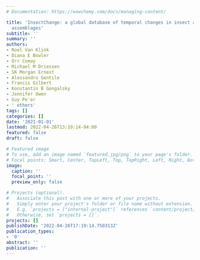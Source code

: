 ```yaml
---
# Documentation: https://wowchemy.com/docs/managing-content/

title: 'InsectChange: a global database of temporal changes in insect and arachnid
  assemblages'
subtitle: ''
summary: ''
authors:
- Roel Van Klink
- Diana E Bowler
- Orr Comay
- Michael M Driessen
- SK Morgan Ernest
- Alessandro Gentile
- Francis Gilbert
- Konstantin B Gongalsky
- Jennifer Owen
- Guy Pe'er
- ' others'
tags: []
categories: []
date: '2021-01-01'
lastmod: 2022-04-26T13:19:14-04:00
featured: false
draft: false

# Featured image
# To use, add an image named `featured.jpg/png` to your page's folder.
# Focal points: Smart, Center, TopLeft, Top, TopRight, Left, Right, BottomLeft, Bottom, BottomRight.
image:
  caption: ''
  focal_point: ''
  preview_only: false

# Projects (optional).
#   Associate this post with one or more of your projects.
#   Simply enter your project's folder or file name without extension.
#   E.g. `projects = ["internal-project"]` references `content/project/deep-learning/index.md`.
#   Otherwise, set `projects = []`.
projects: []
publishDate: '2022-04-26T17:19:14.750313Z'
publication_types:
- '0'
abstract: ''
publication: ''
---
```

